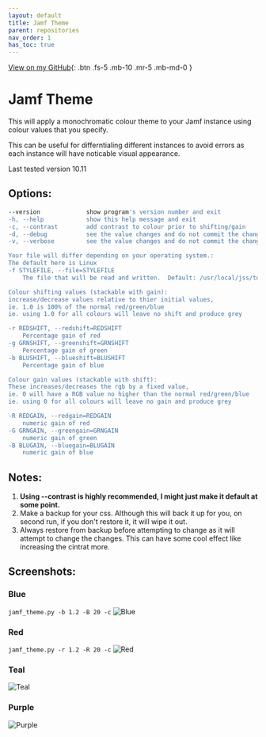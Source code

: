 ```yaml
---
layout: default
title: Jamf Theme
parent: repositories
nav_order: 1
has_toc: true
---
```

[View on my GitHub](https://github.com/thedzy/jamf_theme){: .btn .fs-5 .mb-10 .mr-5 .mb-md-0 }

# Jamf Theme
This will apply a monochromatic colour theme to your Jamf instance using colour values that you specify.

This can be useful for differntialing different instances to avoid errors as each instance will have noticable visual appearance.

Last tested version 10.11

## Options:
```bash
--version             show program's version number and exit
-h, --help            show this help message and exit
-c, --contrast        add contrast to colour prior to shifting/gain
-d, --debug           see the value changes and do not commit the changes
-v, --verbose         see the value changes and do not commit the changes (redundant if using --debug)

Your file will differ depending on your operating system.:
The default here is Linux
-f STYLEFILE, --file=STYLEFILE
    The file that will be read and written.  Default: /usr/local/jss/tomcat/webapps/ROOT/ui/styles/main.css

Colour shifting values (stackable with gain):
increase/decrease values relative to thier initial values,
ie. 1.0 is 100% of the normal red/green/blue
ie. using 1.0 for all colours will leave no shift and produce grey

-r REDSHIFT, --redshift=REDSHIFT
    Percentage gain of red
-g GRNSHIFT, --greenshift=GRNSHIFT
    Percentage gain of green
-b BLUSHIFT, --blueshift=BLUSHIFT
    Percentage gain of blue

Colour gain values (stackable with shift):
These increases/decreases the rgb by a fixed value,
ie. 0 will have a RGB value no higher than the normal red/green/blue
ie. using 0 for all colours will leave no gain and produce grey

-R REDGAIN, --redgain=REDGAIN
    numeric gain of red
-G GRNGAIN, --greengain=GRNGAIN
    numeric gain of green
-B BLUGAIN, --bluegain=BLUGAIN
    numeric gain of blue
```

## Notes:
1. **Using --contrast is highly recommended, I might just make it default at some point.**
2. Make a backup for your css.  Although this will back it up for you, on second run, if you don't restore it, it will wipe it out.
3. Always restore from backup before attempting to change as it will attempt to change the changes.  This can have some cool effect like increasing the cintrat more.

## Screenshots:
### Blue
```jamf_theme.py -b 1.2 -B 20 -c```
![Blue](https://github.com/thedzy/jamf_theme/raw/master/images/jamf_theme_blue.jpg)

### Red
```jamf_theme.py -r 1.2 -R 20 -c```
![Red](https://github.com/thedzy/jamf_theme/raw/master/images/jamf_theme_red.jpg)

### Teal
![Teal](https://github.com/thedzy/jamf_theme/raw/master/images/jamf_theme_teal.jpg)

### Purple
![Purple](https://github.com/thedzy/jamf_theme/raw/master/images/jamf_theme_purple.jpg)
